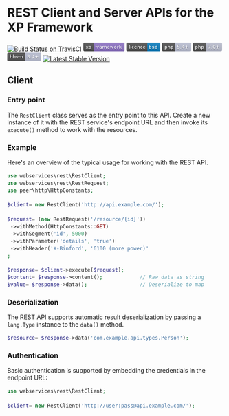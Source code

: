 REST Client and Server APIs for the XP Framework
========================================================================

[![Build Status on TravisCI](https://secure.travis-ci.org/xp-framework/rest.svg)](http://travis-ci.org/xp-framework/rest)
[![XP Framework Module](https://raw.githubusercontent.com/xp-framework/web/master/static/xp-framework-badge.png)](https://github.com/xp-framework/core)
[![BSD Licence](https://raw.githubusercontent.com/xp-framework/web/master/static/licence-bsd.png)](https://github.com/xp-framework/core/blob/master/LICENCE.md)
[![Required PHP 5.4+](https://raw.githubusercontent.com/xp-framework/web/master/static/php-5_4plus.png)](http://php.net/)
[![Supports PHP 7.0+](https://raw.githubusercontent.com/xp-framework/web/master/static/php-7_0plus.png)](http://php.net/)
[![Required HHVM 3.4+](https://raw.githubusercontent.com/xp-framework/web/master/static/hhvm-3_4plus.png)](http://hhvm.com/)
[![Latest Stable Version](https://poser.pugx.org/xp-framework/rest/version.png)](https://packagist.org/packages/xp-framework/rest)

Client
------

### Entry point

The `RestClient` class serves as the entry point to this API. Create a new instance of it with the REST service's endpoint URL and then invoke its `execute()` method to work with the resources.

### Example

Here's an overview of the typical usage for working with the REST API.

```php
use webservices\rest\RestClient;
use webservices\rest\RestRequest;
use peer\http\HttpConstants;

$client= new RestClient('http://api.example.com/');

$request= (new RestRequest('/resource/{id}'))
 ->withMethod(HttpConstants::GET)
 ->withSegment('id', 5000)
 ->withParameter('details', 'true')
 ->withHeader('X-Binford', '6100 (more power)'
;

$response= $client->execute($request);
$content= $response->content();            // Raw data as string
$value= $response->data();                 // Deserialize to map
```

### Deserialization

The REST API supports automatic result deserialization by passing a `lang.Type` instance to the `data()` method.

```php
$resource= $response->data('com.example.api.types.Person');
```

### Authentication

Basic authentication is supported by embedding the credentials in the endpoint URL:

```php
use webservices\rest\RestClient;

$client= new RestClient('http://user:pass@api.example.com/');
```